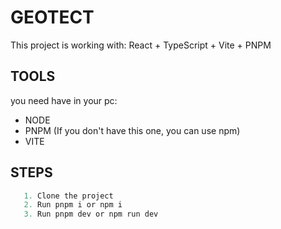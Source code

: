 # GEOTECT

This project is working with: React + TypeScript + Vite + PNPM

## TOOLS
you need have in your pc:
* NODE
* PNPM (If you don't have this one, you can use npm)
* VITE

## STEPS
```js
   1. Clone the project
   2. Run pnpm i or npm i 
   3. Run pnpm dev or npm run dev
```

